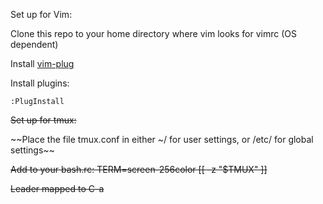 Set up for Vim:

Clone this repo to your home directory where vim looks for vimrc (OS dependent)

Install [vim-plug](https://github.com/junegunn/vim-plug/tree/master)

Install plugins:
```
:PlugInstall
```

~~Set up for tmux:~~

~~Place the file tmux.conf in either ~/ for user settings, or /etc/ for global
settings~~

~~Add to your bash.rc: TERM=screen-256color [[ -z "$TMUX" ]]~~

~~Leader mapped to C-a~~
